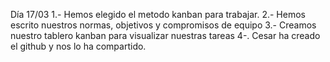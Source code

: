 Día 17/03
1.- Hemos elegido el metodo kanban para trabajar.
2.- Hemos escrito nuestros normas, objetivos y compromisos de equipo
3.- Creamos nuestro tablero kanban para visualizar nuestras tareas
4-. Cesar ha creado el github y nos lo ha compartido.
